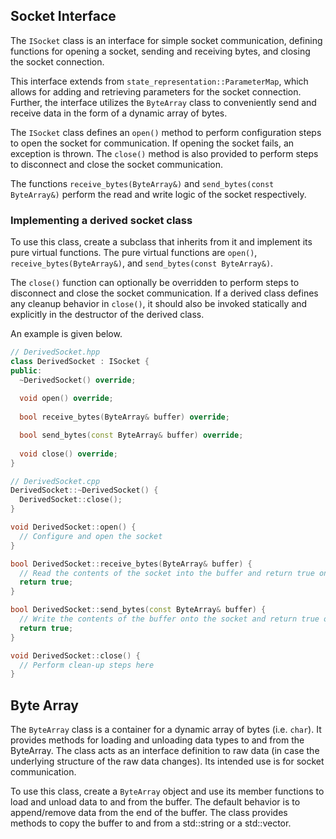 ## Socket Interface

The `ISocket` class is an interface for simple socket communication, defining functions for opening a socket,
sending and receiving bytes, and closing the socket connection.

This interface extends from `state_representation::ParameterMap`, which allows for adding and retrieving parameters for
the socket connection. Further, the interface utilizes the `ByteArray` class to conveniently send and receive data in
the form of a dynamic array of bytes.

The `ISocket` class defines an `open()` method to perform configuration steps to open the socket for communication.
If opening the socket fails, an exception is thrown. The `close()` method is also provided to perform steps to disconnect
and close the socket communication.

The functions `receive_bytes(ByteArray&)` and `send_bytes(const ByteArray&)` perform the read and write logic of the socket
respectively.

### Implementing a derived socket class

To use this class, create a subclass that inherits from it and implement its pure virtual functions. The pure virtual
functions are `open()`, `receive_bytes(ByteArray&)`, and `send_bytes(const ByteArray&)`.

The `close()` function can optionally be overridden to perform steps to disconnect and close the socket communication.
If a derived class defines any cleanup behavior in `close()`, it should also be invoked statically and explicitly
in the destructor of the derived class.

An example is given below.

```c++
// DerivedSocket.hpp
class DerivedSocket : ISocket {
public:
  ~DerivedSocket() override;
  
  void open() override;
  
  bool receive_bytes(ByteArray& buffer) override;

  bool send_bytes(const ByteArray& buffer) override;
  
  void close() override;
}
```

```c++
// DerivedSocket.cpp
DerivedSocket::~DerivedSocket() {
  DerivedSocket::close();
}

void DerivedSocket::open() {
  // Configure and open the socket
}

bool DerivedSocket::receive_bytes(ByteArray& buffer) {
  // Read the contents of the socket into the buffer and return true on success. Otherwise, return false.
  return true;
}

bool DerivedSocket::send_bytes(const ByteArray& buffer) {
  // Write the contents of the buffer onto the socket and return true on success. Otherwise, return false.
  return true;
}

void DerivedSocket::close() {
  // Perform clean-up steps here
}
```

## Byte Array

The `ByteArray` class is a container for a dynamic array of bytes (i.e. `char`). It provides methods for loading and
unloading data types to and from the ByteArray. The class acts as an interface definition to raw data (in case the
underlying structure of the raw data changes). Its intended use is for socket communication.

To use this class, create a `ByteArray` object and use its member functions to load and unload data to and from the
buffer. The default behavior is to append/remove data from the end of the buffer. The class provides methods to copy the
buffer to and from a std::string or a std::vector<char>.
